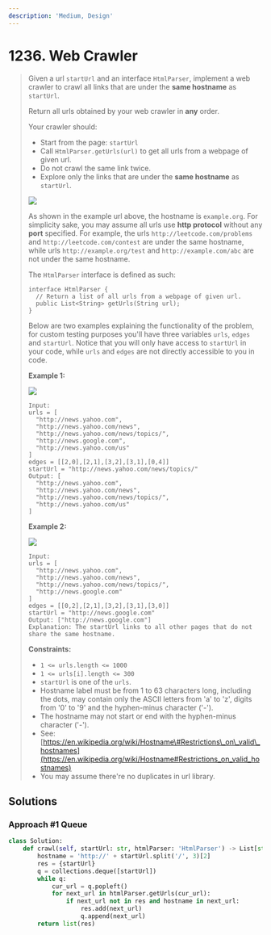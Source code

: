 ```yaml
---
description: 'Medium, Design'
---
```


# 1236. Web Crawler

> Given a url `startUrl` and an interface `HtmlParser`, implement a web crawler to crawl all links that are under the **same hostname** as `startUrl`. 
>
> Return all urls obtained by your web crawler in **any** order.
>
> Your crawler should:
>
> * Start from the page: `startUrl`
> * Call `HtmlParser.getUrls(url)` to get all urls from a webpage of given url.
> * Do not crawl the same link twice.
> * Explore only the links that are under the **same hostname** as `startUrl`.
>
> ![](https://assets.leetcode.com/uploads/2019/08/13/urlhostname.png)
>
> As shown in the example url above, the hostname is `example.org`. For simplicity sake, you may assume all urls use **http protocol** without any **port** specified. For example, the urls `http://leetcode.com/problems` and `http://leetcode.com/contest` are under the same hostname, while urls `http://example.org/test` and `http://example.com/abc` are not under the same hostname.
>
> The `HtmlParser` interface is defined as such: 
>
> ```text
> interface HtmlParser {
>   // Return a list of all urls from a webpage of given url.
>   public List<String> getUrls(String url);
> }
> ```
>
> Below are two examples explaining the functionality of the problem, for custom testing purposes you'll have three variables `urls`, `edges` and `startUrl`. Notice that you will only have access to `startUrl` in your code, while `urls` and `edges` are not directly accessible to you in code.
>
> **Example 1:**
>
> ![](https://assets.leetcode.com/uploads/2019/10/23/sample_2_1497.png)
>
> ```text
> Input:
> urls = [
>   "http://news.yahoo.com",
>   "http://news.yahoo.com/news",
>   "http://news.yahoo.com/news/topics/",
>   "http://news.google.com",
>   "http://news.yahoo.com/us"
> ]
> edges = [[2,0],[2,1],[3,2],[3,1],[0,4]]
> startUrl = "http://news.yahoo.com/news/topics/"
> Output: [
>   "http://news.yahoo.com",
>   "http://news.yahoo.com/news",
>   "http://news.yahoo.com/news/topics/",
>   "http://news.yahoo.com/us"
> ]
> ```
>
> **Example 2:**
>
> ![](https://assets.leetcode.com/uploads/2019/10/23/sample_3_1497.png)
>
> ```text
> Input: 
> urls = [
>   "http://news.yahoo.com",
>   "http://news.yahoo.com/news",
>   "http://news.yahoo.com/news/topics/",
>   "http://news.google.com"
> ]
> edges = [[0,2],[2,1],[3,2],[3,1],[3,0]]
> startUrl = "http://news.google.com"
> Output: ["http://news.google.com"]
> Explanation: The startUrl links to all other pages that do not share the same hostname.
> ```
>
> **Constraints:**
>
> * `1 <= urls.length <= 1000`
> * `1 <= urls[i].length <= 300`
> * `startUrl` is one of the `urls`.
> * Hostname label must be from 1 to 63 characters long, including the dots, may contain only the ASCII letters from 'a' to 'z', digits  from '0' to '9' and the hyphen-minus character \('-'\).
> * The hostname may not start or end with the hyphen-minus character \('-'\). 
> * See:  [https://en.wikipedia.org/wiki/Hostname\#Restrictions\_on\_valid\_hostnames](https://en.wikipedia.org/wiki/Hostname#Restrictions_on_valid_hostnames)
> * You may assume there're no duplicates in url library.

## Solutions

### Approach \#1 Queue

```python
class Solution:
    def crawl(self, startUrl: str, htmlParser: 'HtmlParser') -> List[str]:
        hostname = 'http://' + startUrl.split('/', 3)[2]
        res = {startUrl}
        q = collections.deque([startUrl])
        while q:
            cur_url = q.popleft()
            for next_url in htmlParser.getUrls(cur_url):
                if next_url not in res and hostname in next_url:
                    res.add(next_url)
                    q.append(next_url)
        return list(res)
```

